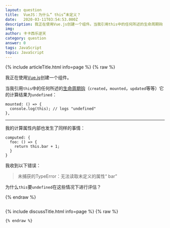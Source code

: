 ```yaml
---
layout: question
title:  VueJS：为什么“ this”未定义？
date:   2020-03-11T03:54:53.000Z
description: 我正在使用Vue.js创建一个组件。当我引用this中的任何所述的生命周期钩（created，mounted，updated等等）它的计算结果为und...
img: 
author: 卡卡西乐逆天
category: question
answer: 0
tags: JavaScript
topic: JavaScript
---
```

<div class="article-root">
  <div class="article">
    {% include articleTitle.html info=page %}
    {% raw %}
    <div class="article-content"><p><font style="vertical-align: inherit;"><font style="vertical-align: inherit;">我正在使用</font></font><a href="https://vuejs.org/v2/guide/" rel="noreferrer"><font style="vertical-align: inherit;"><font style="vertical-align: inherit;">Vue.js</font></font></a><font style="vertical-align: inherit;"><font style="vertical-align: inherit;">创建一个组件</font><font style="vertical-align: inherit;">。</font></font></p>

<p><font style="vertical-align: inherit;"><font style="vertical-align: inherit;">当我引用</font></font><code>this</code><font style="vertical-align: inherit;"><font style="vertical-align: inherit;">中的任何所述的</font></font><a href="https://vuejs.org/v2/api/#Options-Lifecycle-Hooks" rel="noreferrer"><font style="vertical-align: inherit;"><font style="vertical-align: inherit;">生命周期钩</font></font></a><font style="vertical-align: inherit;"><font style="vertical-align: inherit;">（</font></font><code>created</code><font style="vertical-align: inherit;"><font style="vertical-align: inherit;">，</font></font><code>mounted</code><font style="vertical-align: inherit;"><font style="vertical-align: inherit;">，</font></font><code>updated</code><font style="vertical-align: inherit;"><font style="vertical-align: inherit;">等等）它的计算结果为</font></font><code>undefined</code><font style="vertical-align: inherit;"><font style="vertical-align: inherit;">：</font></font></p>

<pre><code>mounted: () =&gt; {<font></font>
  console.log(this); // logs "undefined"<font></font>
},<font></font>
</code></pre>

<hr>

<p><font style="vertical-align: inherit;"><font style="vertical-align: inherit;">我的计算属性内部也发生了同样的事情：</font></font></p>

<pre><code>computed: {<font></font>
  foo: () =&gt; { <font></font>
    return this.bar + 1; <font></font>
  } <font></font>
}<font></font>
</code></pre>

<p><font style="vertical-align: inherit;"><font style="vertical-align: inherit;">我收到以下错误：</font></font></p>

<blockquote>
  <p><font style="vertical-align: inherit;"><font style="vertical-align: inherit;">未捕获的TypeError：无法读取未定义的属性“ bar”</font></font></p>
</blockquote>

<p><font style="vertical-align: inherit;"><font style="vertical-align: inherit;">为什么</font></font><code>this</code><font style="vertical-align: inherit;"><font style="vertical-align: inherit;">要</font></font><code>undefined</code><font style="vertical-align: inherit;"><font style="vertical-align: inherit;">在这些情况下进行</font><font style="vertical-align: inherit;">评估</font><font style="vertical-align: inherit;">？</font></font></p></div>
    {% endraw %}
  </div>
  <p style="height: 0;width:0;overflow: hidden;"> 第632篇《VueJS：为什么“ this”未定义？》来自Winter(https://github.com/aiyld/aiyld.github.io)的站点</p>
  <div class="discuss-wrapper">
    {% include discussTitle.html info=page %}
    {% raw %}
    
    {% endraw %}
  </div>
<div>
